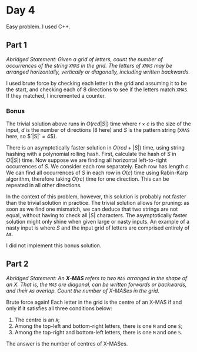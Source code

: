 # Day 4

Easy problem. I used C++.

## Part 1

*Abridged Statement: Given a grid of letters, count the number of occurrences of the string `XMAS` in the grid. The letters of `XMAS` may be arranged horizontally, vertically or diagonally, including written backwards.*

I used brute force by checking each letter in the grid and assuming it to be the start, and checking each of 8 directions to see if the letters match `XMAS`. If they matched, I incremented a counter.

### Bonus

The trivial solution above runs in $`O(rcd|S|)`$ time where $`r \times c`$ is the size of the input, $`d`$ is the number of directions ($`8`$ here) and $`S`$ is the pattern string (`XMAS` here, so $`|S|` = 4$).

There is an asymptotically faster solution in $`O(rcd + |S|)`$ time, using string hashing with a polynomial rolling hash. First, calculate the hash of $`S`$ in $`O(|S|)`$ time. Now suppose we are finding all horizontal left-to-right occurrences of $`S`$. We consider each row separately. Each row has length $`c`$. We can find all occurrences of $`S`$ in each row in $`O(c)`$ time using Rabin-Karp algorithm, therefore taking $`O(rc)`$ time for one direction. This can be repeated in all other directions.

In the context of this problem, however, this solution is probably not faster than the trivial solution in practice. The trivial solution allows for pruning: as soon as we find one mismatch, we can deduce that two strings are not equal, without having to check all $`|S|`$ characters. The asymptotically faster solution might only shine when given large or nasty inputs. An example of a nasty input is where $`S`$ and the input grid of letters are comprised entirely of `A`s.

I did not implement this bonus solution.

## Part 2

*Abridged Statement: An **X-MAS** refers to two `MAS` arranged in the shape of an X. That is, the `MAS` are diagonal, can be written forwards or backwards, and their `A`s overlap. Count the number of X-MASes in the grid.*

Brute force again! Each letter in the grid is the centre of an X-MAS if and only if it satisfies all three conditions below:

1. The centre is an `A`;
2. Among the top-left and bottom-right letters, there is one `M` and one `S`;
3. Among the top-right and bottom-left letters, there is one `M` and one `S`.

The answer is the number of centres of X-MASes.